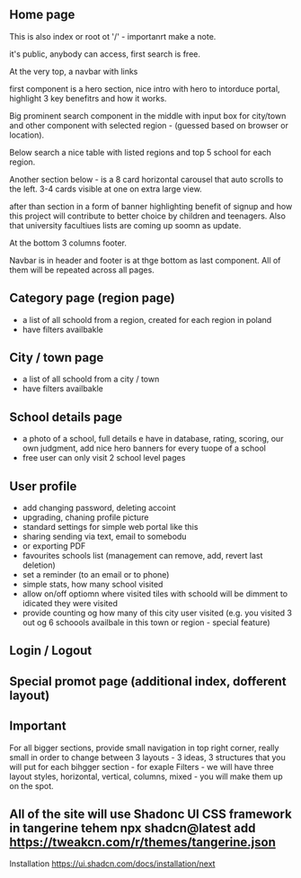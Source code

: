 ## Home page
This is also index or root ot '/' - importanrt make a note.

it's public, anybody can access, first search is free.

At the very top, a navbar with links

first component is a hero section, nice intro with hero to intorduce portal, highlight 3 key benefitrs and how it works.



Big prominent search component in the middle with input box for city/town and other component with selected region - (guessed based on browser or location).

Below search a nice table with listed regions and top 5 school for each region.

Another section below - is a 8 card horizontal carousel that auto scrolls to the left. 3-4 cards visible at one on extra large view.

after than section in a form of banner highlighting benefit of signup and how this project will contribute to better choice by children and teenagers. Also that university facultiues lists are coming up soomn as update.

At the bottom 3 columns footer.

Navbar is in header and footer is at thge bottom as last component. All of them will be repeated across all pages.



## Category page (region page)
- a list of all schoold from a region, created for each region in poland
- have filters availbakle 


## City / town page 
- a list of all schoold from a city / town
- have filters availbakle 

## School details page
- a photo of a school, full details e have in database, rating, scoring, our own judgment, add nice hero banners for every tuope of a school
- free user can only visit 2 school level pages

## User profile
- add changing password, deleting accoint
- upgrading, chaning profile picture
- standard settings for simple web portal like this
- sharing sending via text, email to somebodu
- or exporting PDF
- favourites schools list (management can remove, add, revert last deletion)
- set a reminder (to an email or to phone)
- simple stats, how many school visited
- allow on/off optiomn where visited tiles with schoold will be dimment to idicated they were visited
- provide counting og how many of this city user visited (e.g. you visited 3 out og 6 schoools availbale in this town or region - special feature)

## Login / Logout

## Special promot page (additional index, dofferent layout)

## Important 

For all bigger sections, provide small navigation in top right corner, really small in order to change between 3 layouts - 3 ideas, 3 structures that you will put for each bihgger section - for exaple Filters - we will have three layout styles, horizontal, vertical, columns, mixed - you will make them up on the spot.


## All of the site will use Shadonc UI CSS framework in tangerine tehem npx shadcn@latest add https://tweakcn.com/r/themes/tangerine.json


Installation https://ui.shadcn.com/docs/installation/next